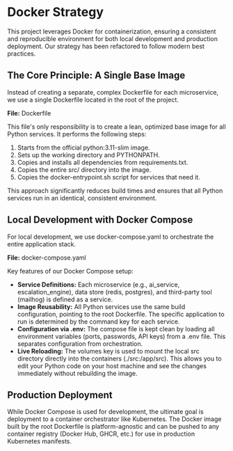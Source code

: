 # **Docker Strategy**

This project leverages Docker for containerization, ensuring a consistent and reproducible environment for both local development and production deployment. Our strategy has been refactored to follow modern best practices.

## **The Core Principle: A Single Base Image**

Instead of creating a separate, complex Dockerfile for each microservice, we use a single Dockerfile located in the root of the project.

**File:** Dockerfile

This file's only responsibility is to create a lean, optimized base image for all Python services. It performs the following steps:

1. Starts from the official python:3.11-slim image.  
2. Sets up the working directory and PYTHONPATH.  
3. Copies and installs all dependencies from requirements.txt.  
4. Copies the entire src/ directory into the image.  
5. Copies the docker-entrypoint.sh script for services that need it.

This approach significantly reduces build times and ensures that all Python services run in an identical, consistent environment.

## **Local Development with Docker Compose**

For local development, we use docker-compose.yaml to orchestrate the entire application stack.

**File:** docker-compose.yaml

Key features of our Docker Compose setup:

* **Service Definitions:** Each microservice (e.g., ai\_service, escalation\_engine), data store (redis, postgres), and third-party tool (mailhog) is defined as a service.  
* **Image Reusability:** All Python services use the same build configuration, pointing to the root Dockerfile. The specific application to run is determined by the command key for each service.  
* **Configuration via .env:** The compose file is kept clean by loading all environment variables (ports, passwords, API keys) from a .env file. This separates configuration from orchestration.  
* **Live Reloading:** The volumes key is used to mount the local src directory directly into the containers (./src:/app/src). This allows you to edit your Python code on your host machine and see the changes immediately without rebuilding the image.

## **Production Deployment**

While Docker Compose is used for development, the ultimate goal is deployment to a container orchestrator like Kubernetes. The Docker image built by the root Dockerfile is platform-agnostic and can be pushed to any container registry (Docker Hub, GHCR, etc.) for use in production Kubernetes manifests.

